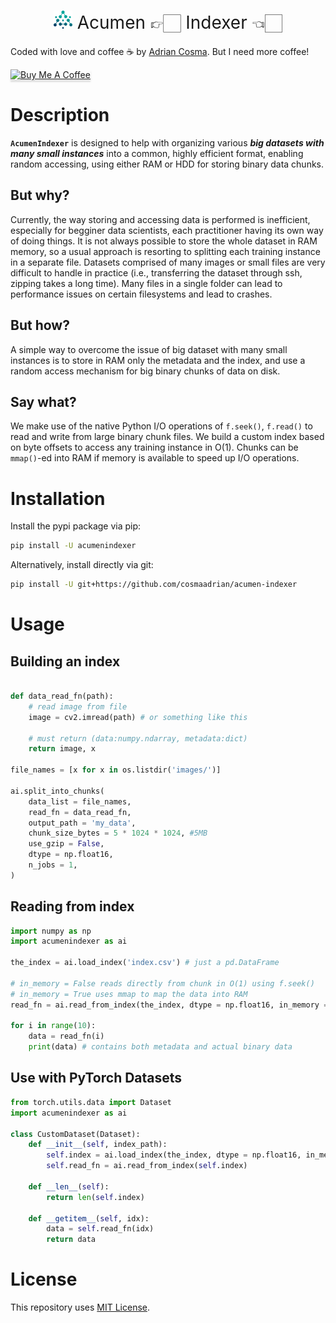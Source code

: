<h1 align="center"><span style="font-weight:normal"> <img src="https://github.com/cosmaadrian/acumen-template/blob/master/assets/icon.png" alt="drawing" style="width:30px;"/> Acumen 👉🏻 Indexer 👈🏻</h1>

Coded with love and coffee ☕ by [Adrian Cosma](https://scholar.google.com/citations?user=cdYk_RUAAAAJ&hl=en). But I need more coffee!

<a href="https://www.buymeacoffee.com/cosmadrian" target="_blank"><img src="https://www.buymeacoffee.com/assets/img/custom_images/orange_img.png" alt="Buy Me A Coffee" style="height: 41px !important;width: 174px !important;box-shadow: 0px 3px 2px 0px rgba(190, 190, 190, 0.5) !important;-webkit-box-shadow: 0px 3px 2px 0px rgba(190, 190, 190, 0.5) !important;" ></a>

# Description

**`AcumenIndexer`** is designed to help with organizing various ***big datasets with many small instances*** into a common, highly efficient format, enabling random accessing, using either RAM or HDD for storing binary data chunks.

## But why?
Currently, the way storing and accessing data is performed is inefficient, especially for begginer data scientists, each practitioner having its own way of doing things. It is not always possible to store the whole dataset in RAM memory, so a usual approach is resorting to splitting each training instance in a separate file. Datasets comprised of many images or small files are very difficult to handle in practice (i.e., transferring the dataset through ssh, zipping takes a long time). Many files in a single folder can lead to performance issues on certain filesystems and lead to crashes.

## But how?
A simple way to overcome the issue of big dataset with many small instances is to store in RAM only the metadata and the index, and use a random access mechanism for big binary chunks of data on disk.

## Say what?
We make use of the native Python I/O operations of `f.seek()`, `f.read()` to read and write from large binary chunk files. We build a custom index based on byte offsets to access any training instance in O(1). Chunks can be `mmap()`-ed into RAM if memory is available to speed up I/O operations.

# Installation

Install the pypi package via pip:

```bash
pip install -U acumenindexer
```

Alternatively, install directly via git:
```bash
pip install -U git+https://github.com/cosmaadrian/acumen-indexer
```

# Usage

## Building an index

```python

def data_read_fn(path):
    # read image from file
    image = cv2.imread(path) # or something like this

    # must return (data:numpy.ndarray, metadata:dict)
    return image, x

file_names = [x for x in os.listdir('images/')]

ai.split_into_chunks(
    data_list = file_names,
    read_fn = data_read_fn,
    output_path = 'my_data',
    chunk_size_bytes = 5 * 1024 * 1024, #5MB
    use_gzip = False,
    dtype = np.float16,
    n_jobs = 1,
)
```

## Reading from index

```python
import numpy as np
import acumenindexer as ai

the_index = ai.load_index('index.csv') # just a pd.DataFrame

# in_memory = False reads directly from chunk in O(1) using f.seek()
# in_memory = True uses mmap to map the data into RAM
read_fn = ai.read_from_index(the_index, dtype = np.float16, in_memory = True, use_gzip = False)

for i in range(10):
    data = read_fn(i)
    print(data) # contains both metadata and actual binary data
```

## Use with PyTorch Datasets

```python
from torch.utils.data import Dataset
import acumenindexer as ai

class CustomDataset(Dataset):
    def __init__(self, index_path):
        self.index = ai.load_index(the_index, dtype = np.float16, in_memory = True, use_gzip = False)
        self.read_fn = ai.read_from_index(self.index)

    def __len__(self):
        return len(self.index)

    def __getitem__(self, idx):
        data = self.read_fn(idx)
        return data

```

# License
This repository uses [MIT License](LICENSE).
